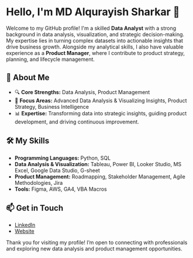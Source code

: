 # Hello, I'm MD Alqurayish Sharkar 👋

Welcome to my GitHub profile! I'm a skilled **Data Analyst** with a strong background in data analysis, visualization, and strategic decision-making. My expertise lies in turning complex datasets into actionable insights that drive business growth. Alongside my analytical skills, I also have valuable experience as a **Product Manager**, where I contribute to product strategy, planning, and lifecycle management.

## 🚀 About Me
- 🔍 **Core Strengths:** Data Analysis, Product Management
- 🎯 **Focus Areas:** Advanced Data Analysis & Visualizing Insights, Product Strategy, Business Intelligence
- 📊 **Expertise:** Transforming data into strategic insights, guiding product development, and driving continuous improvement.

## 🛠️ My Skills
- **Programming Languages:** Python, SQL
- **Data Analysis & Visualization:** Tableau, Power BI, Looker Studio, MS Excel, Google Data Studio, G-sheet
- **Product Management:** Roadmapping, Stakeholder Management, Agile Methodologies, Jira
- **Tools:** Figma, AWS, GA4, VBA Macros

## 📫 Get in Touch
- [LinkedIn](https://linkedin.com/in/alqurayishsharkar)
- [Website](https://www.d-sai.com/)

Thank you for visiting my profile! I’m open to connecting with professionals and exploring new data analysis and product management opportunities.

